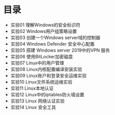 # 目录

- 实验01 理解Windows的安全标识符
- 实验02 Windows用户组策略设置
- 实验03 创建一个Windows server域的控制器
- 实验04 Windows Defender 安全中心配置
- 实验05 搭建 Windows server 2019中的VPN 服务
- 实验06 使用BitLocker加密磁盘
- 实验07 Linux中的用户管理
- 实验08 Linux内核配置编译安装实验
- 实验09 Linux账户和登录安全运维实验
- 实验10 Linux文件系统运维实验
- 实验11 Linux本地认证
- 实验12 Linux中的iptables防火墙设置
- 实验13 Linux 网络认证实验
- 实验14 Linux 安全工具